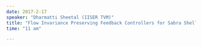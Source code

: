 ```yaml
---
date: 2017-2-17
speaker: "Dharmatti Sheetal (IISER TVM)"
title: "Flow Invariance Preserving Feedback Controllers for Sabra Shell Model of Turbulence"
time: "11 am" 

---
```


